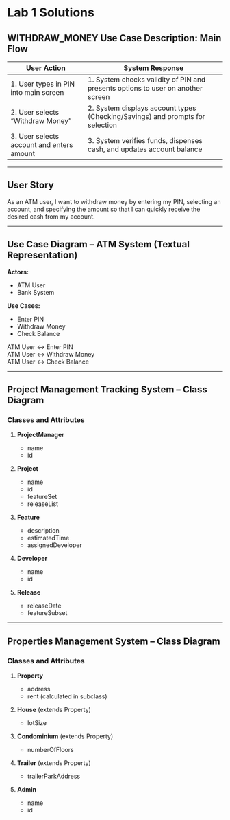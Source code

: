# Lab 1 Solutions

## WITHDRAW_MONEY Use Case Description: Main Flow

| **User Action**                            | **System Response**                                                           |
|-------------------------------------------|--------------------------------------------------------------------------------|
| 1. User types in PIN into main screen     | 1. System checks validity of PIN and presents options to user on another screen |
| 2. User selects “Withdraw Money”          | 2. System displays account types (Checking/Savings) and prompts for selection |
| 3. User selects account and enters amount | 3. System verifies funds, dispenses cash, and updates account balance         |

---

## User Story
As an ATM user, I want to withdraw money by entering my PIN, selecting an account, and specifying the amount so that I can quickly receive the desired cash from my account.

---

## Use Case Diagram – ATM System (Textual Representation)

**Actors:**
- ATM User
- Bank System

**Use Cases:**
- Enter PIN
- Withdraw Money
- Check Balance

ATM User ↔ Enter PIN  
ATM User ↔ Withdraw Money  
ATM User ↔ Check Balance  

---

## Project Management Tracking System – Class Diagram

### Classes and Attributes

1. **ProjectManager**
   - name
   - id

2. **Project**
   - name
   - id
   - featureSet
   - releaseList

3. **Feature**
   - description
   - estimatedTime
   - assignedDeveloper

4. **Developer**
   - name
   - id

5. **Release**
   - releaseDate
   - featureSubset

---

## Properties Management System – Class Diagram

### Classes and Attributes

1. **Property**
   - address
   - rent (calculated in subclass)

2. **House** (extends Property)
   - lotSize

3. **Condominium** (extends Property)
   - numberOfFloors

4. **Trailer** (extends Property)
   - trailerParkAddress

5. **Admin**
   - name
   - id
